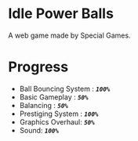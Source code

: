 # Idle Power Balls
A web game made by Special Games.

# Progress
- Ball Bouncing System : _**`100%`**_
- Basic Gameplay : _**`50%`**_
- Balancing :  _**`50%`**_
- Prestiging System :  _**`100%`**_
- Graphics Overhaul:  _**`50%`**_
- Sound:  _**`100%`**_
